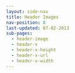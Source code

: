 ```yaml
---
layout: side-nav
title: Header Images
nav-position: 8
last-updated: 07-02-2013
sub-pages:
  - header-image
  - header-x
  - header-x-height
  - header-x-url
  - header-x-width
---
```



<!-- This Page exists for the creation of the sub-menu only and is not displayed on the site -->